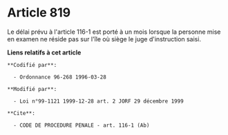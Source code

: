 # Article 819

Le délai prévu à l'article 116-1 est porté à un mois lorsque la personne mise en examen ne réside pas sur l'île où siège le
juge d'instruction saisi.

**Liens relatifs à cet article**

	**Codifié par**:

	  - Ordonnance 96-268 1996-03-28

	**Modifié par**:

	  - Loi n°99-1121 1999-12-28 art. 2 JORF 29 décembre 1999

	**Cite**:

	  - CODE DE PROCEDURE PENALE - art. 116-1 (Ab)
